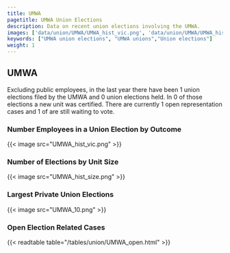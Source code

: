 ```yaml
---
title: UMWA
pagetitle: UMWA Union Elections
description: Data on recent union elections involving the UMWA.
images: ['data/union/UMWA/UMWA_hist_vic.png', 'data/union/UMWA/UMWA_hist_size.png', 'data/union/UMWA/UMWA_10.png']
keywords: ["UMWA union elections", "UMWA unions","Union elections"]
weight: 1
---
```

##  UMWA

Excluding public employees, in the last year there have been 1 union elections filed by the UMWA and 0 union elections held. In 0 of those elections a new unit was certified. There are currently 1 open representation cases and 1 of are still waiting to vote.

### Number Employees in a Union Election by Outcome
{{< image src="UMWA_hist_vic.png" >}}

### Number of Elections by Unit Size
{{< image src="UMWA_hist_size.png" >}}

### Largest Private Union Elections
{{< image src="UMWA_10.png" >}}

### Open Election Related Cases
{{< readtable table="/tables/union/UMWA_open.html" >}}


